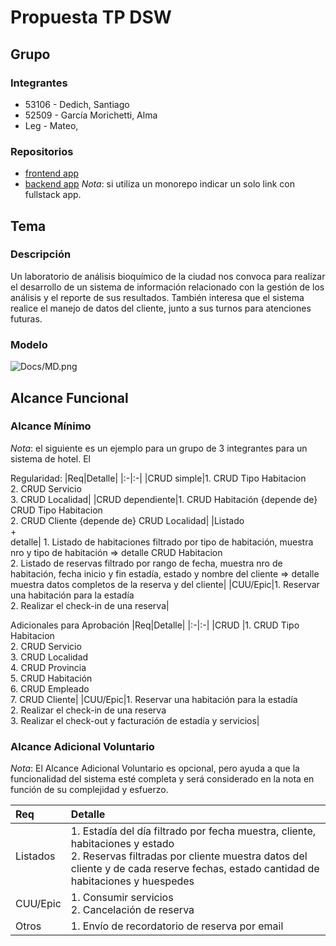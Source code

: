 # Propuesta TP DSW

## Grupo

### Integrantes

- 53106 - Dedich, Santiago
- 52509 - García Morichetti, Alma
- Leg - Mateo,

### Repositorios

- [frontend app](http://hyperlinkToGihubOrGitlab)
- [backend app](http://hyperlinkToGihubOrGitlab)
  _Nota_: si utiliza un monorepo indicar un solo link con fullstack app.

## Tema

### Descripción

Un laboratorio de análisis bioquímico de la ciudad nos convoca para realizar el desarrollo de un sistema de información relacionado con la gestión de los análisis y el reporte de sus resultados. También interesa que el sistema realice el manejo de datos del cliente, junto a sus turnos para atenciones futuras.

### Modelo

![Docs/MD.png]()

## Alcance Funcional

### Alcance Mínimo

_Nota_: el siguiente es un ejemplo para un grupo de 3 integrantes para un sistema de hotel. El

Regularidad:
|Req|Detalle|
|:-|:-|
|CRUD simple|1. CRUD Tipo Habitacion<br>2. CRUD Servicio<br>3. CRUD Localidad|
|CRUD dependiente|1. CRUD Habitación {depende de} CRUD Tipo Habitacion<br>2. CRUD Cliente {depende de} CRUD Localidad|
|Listado<br>+<br>detalle| 1. Listado de habitaciones filtrado por tipo de habitación, muestra nro y tipo de habitación => detalle CRUD Habitacion<br> 2. Listado de reservas filtrado por rango de fecha, muestra nro de habitación, fecha inicio y fin estadía, estado y nombre del cliente => detalle muestra datos completos de la reserva y del cliente|
|CUU/Epic|1. Reservar una habitación para la estadía<br>2. Realizar el check-in de una reserva|

Adicionales para Aprobación
|Req|Detalle|
|:-|:-|
|CRUD |1. CRUD Tipo Habitacion<br>2. CRUD Servicio<br>3. CRUD Localidad<br>4. CRUD Provincia<br>5. CRUD Habitación<br>6. CRUD Empleado<br>7. CRUD Cliente|
|CUU/Epic|1. Reservar una habitación para la estadía<br>2. Realizar el check-in de una reserva<br>3. Realizar el check-out y facturación de estadía y servicios|

### Alcance Adicional Voluntario

_Nota_: El Alcance Adicional Voluntario es opcional, pero ayuda a que la funcionalidad del sistema esté completa y será considerado en la nota en función de su complejidad y esfuerzo.

| Req      | Detalle                                                                                                                                                                                                             |
| :------- | :------------------------------------------------------------------------------------------------------------------------------------------------------------------------------------------------------------------ |
| Listados | 1. Estadía del día filtrado por fecha muestra, cliente, habitaciones y estado <br>2. Reservas filtradas por cliente muestra datos del cliente y de cada reserve fechas, estado cantidad de habitaciones y huespedes |
| CUU/Epic | 1. Consumir servicios<br>2. Cancelación de reserva                                                                                                                                                                  |
| Otros    | 1. Envío de recordatorio de reserva por email                                                                                                                                                                       |
